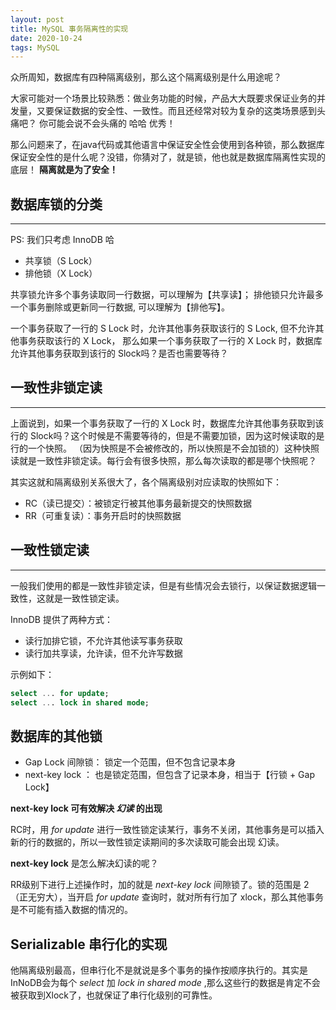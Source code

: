 ```yaml
---
layout: post
title: MySQL 事务隔离性的实现
date: 2020-10-24
tags: MySQL
---
```


众所周知，数据库有四种隔离级别，那么这个隔离级别是什么用途呢？

大家可能对一个场景比较熟悉：做业务功能的时候，产品大大既要求保证业务的并发量，又要保证数据的安全性、一致性。而且还经常对较为复杂的这类场景感到头痛吧？
你可能会说不会头痛的 哈哈 优秀！

那么问题来了，在java代码或其他语言中保证安全性会使用到各种锁，那么数据库保证安全性的是什么呢？没错，你猜对了，就是锁，他也就是数据库隔离性实现的底层！ **隔离就是为了安全！**

## 数据库锁的分类
---
  PS: 我们只考虑 InnoDB 哈
  - 共享锁（S Lock）
  - 排他锁（X Lock）

  共享锁允许多个事务读取同一行数据，可以理解为【共享读】；
  排他锁只允许最多一个事务删除或更新同一行数据, 可以理解为【排他写】。

一个事务获取了一行的 S Lock 时，允许其他事务获取该行的 S Lock, 但不允许其他事务获取该行的 X Lock，
那么如果一个事务获取了一行的 X Lock 时，数据库允许其他事务获取到该行的 Slock吗？是否也需要等待？

## 一致性非锁定读
---
上面说到，如果一个事务获取了一行的 X Lock 时，数据库允许其他事务获取到该行的 Slock吗？这个时候是不需要等待的，但是不需要加锁，因为这时候读取的是行的一个快照。
（因为快照是不会被修改的，所以快照是不会加锁的）这种快照读就是一致性非锁定读。每行会有很多快照，那么每次读取的都是哪个快照呢？

其实这就和隔离级别关系很大了，各个隔离级别对应读取的快照如下：
- RC（读已提交）：被锁定行被其他事务最新提交的快照数据
- RR（可重复读）：事务开启时的快照数据

## 一致性锁定读
---
一般我们使用的都是一致性非锁定读，但是有些情况会去锁行，以保证数据逻辑一致性，这就是一致性锁定读。

InnoDB 提供了两种方式：
- 读行加排它锁，不允许其他读写事务获取
- 读行加共享读，允许读，但不允许写数据

示例如下：
``` sql
select ... for update;
select ... lock in shared mode;
```
## 数据库的其他锁

- Gap Lock 间隙锁： 锁定一个范围，但不包含记录本身
- next-key lock ：  也是锁定范围，但包含了记录本身，相当于【行锁 + Gap Lock】

**next-key lock 可有效解决 *幻读* 的出现**

RC时，用 *for update* 进行一致性锁定读某行，事务不关闭，其他事务是可以插入新的行的数据的，所以一致性锁定读期间的多次读取可能会出现 幻读。

**next-key lock** 是怎么解决幻读的呢？

RR级别下进行上述操作时，加的就是 *next-key lock* 间隙锁了。锁的范围是 2（正无穷大），当开启 *for update* 查询时，就对所有行加了 xlock，那么其他事务是不可能有插入数据的情况的。

## Serializable 串行化的实现

他隔离级别最高，但串行化不是就说是多个事务的操作按顺序执行的。其实是InNoDB会为每个 *select* 加 *lock in shared mode* ,那么这些行的数据是肯定不会被获取到Xlock了，也就保证了串行化级别的可靠性。